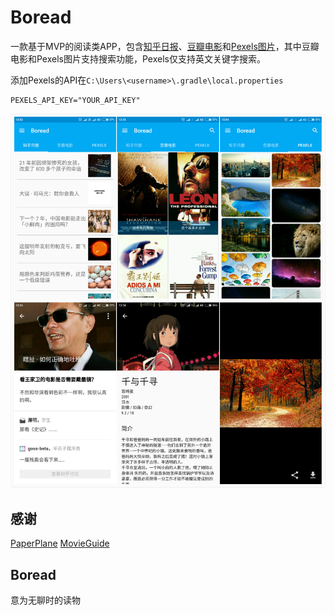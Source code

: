 # Boread

一款基于MVP的阅读类APP，包含[知乎日报](https://github.com/izzyleung/ZhihuDailyPurify)、[豆瓣电影](https://movie.douban.com/)和[Pexels图片](https://www.pexels.com/)，其中豆瓣电影和Pexels图片支持搜索功能，Pexels仅支持英文关键字搜索。


添加Pexels的API在`C:\Users\<username>\.gradle\local.properties`
```
PEXELS_API_KEY="YOUR_API_KEY"
```
![Screenshot](https://github.com/L5411/Boread/blob/master/art/Screenshot.jpg)

## 感谢

[PaperPlane](https://github.com/TonnyL/PaperPlane)
[MovieGuide](https://github.com/esoxjem/MovieGuide)

## Boread

意为无聊时的读物
